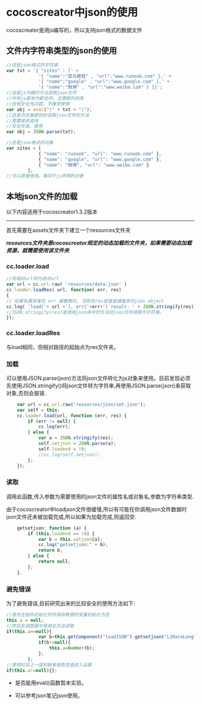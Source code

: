 # cocoscreator中json的使用
cocoscreater是用js编写的，所以支持json格式的数据文件

## 文件内字符串类型的json的使用

```javascript
//这是json格式的字符串
var txt = '{ "sites" : [' +
            '{ "name":"菜鸟教程" , "url":"www.runoob.com" },' +
            '{ "name":"google" , "url":"www.google.com" },' +
            '{ "name":"微博" , "url":"www.weibo.com" } ]}';
//这是js内建的方法读取json文件
//所有js脚本内都支持，无需额外的库
//但有安全性问题，不推荐使用
var obj = eval("(" + txt + ")");
//这是浏览器提供的读取json文件的方法
//需要提供支持
//安全性高，推荐
var obj = JSON.parse(txt);
```

```javascript
//这是json格式的对象
var sites = [
            { "name": "runoob", "url": "www.runoob.com" },
            { "name": "google", "url": "www.google.com" },
            { "name": "微博", "url": "www.weibo.com" }
        ];
//可以直接使用，等同于js声明的对象
```

## 本地json文件的加载
以下内容适用于cocoscreator1.3.2版本
***
首先需要在assets文件夹下建立一个resources文件夹

***resources文件夹是cocoscreator规定的动态加载的文件夹，如果需要动态加载资源，就需要使用该文件夹***

### cc.loader.load

```javascript
//将相对url转为绝对url
var url = cc.url.raw( 'resources/data.json' )
cc.loader.loadRes( url, function( err, res)
{
// 如果有異常會在 err 變數顯示, 否則在res就會是讀進來的json object
cc.log( 'load['+ url +'], err['+err+'] result: ' + JSON.stringify(res));
//JSON.stringify(res)是使用json库中的方法将json文件转换为字符串。
});
```

### cc.loader.loadRes
与load相同，但相对路径的起始点为res文件夹。

### 加载
可以使用JSON.parse(json)方法将json文件转化为js对象来使用。目前发现必须先使用JSON.stringify()将json文件转为字符串,再使用JSON.parse(json)来获取对象,否则会报错.

```javascript
    var url = cc.url.raw('resources/json/set.json');
    var self = this;
    cc.loader.load(url, function (err, res) {
        if (err != null) {
            cc.log(err);
        } else {
            var a = JSON.stringify(res);
            self.setjson = JSON.parse(a);
            self.loadend = !0;
            //cc.log(self.setjson);
        };
    });
```
### 读取
调用此函数,传入参数为需要使用的json文件的属性名或对象名,参数为字符串类型.

由于cocoscreator中loadjson文件很缓慢,所以有可能在你调用json文件数据时json文件还未被加载完成,所以如果为加载完成,则返回空.

```javascript
    getsetjson: function (a) {
        if (this.loadend == !0) {
            var b = this.setjson[a];
            cc.log("getsetjson:" + b);
            return b;
        } else {
            return null;
        };
    },
```
### 避免错误
为了避免错误,目前研究出来的比较安全的使用方法如下:

```javascript
//首先在组件初始化时将储存数据的变量初始化为空
this.a = null;
//然后在调度器中使用此方法读取
if(this.a==null){
            var b=this.getComponent("loadJSON").getsetjson("L1RaceLong");
            if(b!=null){
                this.a=Number(b);
            };
        };
//使用时加上一层判断来避免空值进入运算
if(this.a!=null){};
```

* 是否能用eval()函数暂未实验。

* 可以参考json笔记json使用。